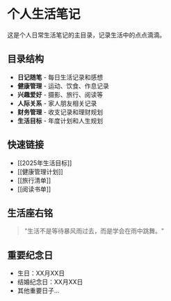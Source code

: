 # 个人生活笔记

这是个人日常生活笔记的主目录，记录生活中的点点滴滴。

## 目录结构

- **日记随笔** - 每日生活记录和感想
- **健康管理** - 运动、饮食、作息记录
- **兴趣爱好** - 摄影、旅行、阅读等
- **人际关系** - 家人朋友相关记录
- **财务管理** - 收支记录和理财规划
- **生活目标** - 年度计划和人生规划

## 快速链接

- [[2025年生活目标]]
- [[健康管理计划]]
- [[旅行清单]]
- [[阅读书单]]

## 生活座右铭

> "生活不是等待暴风雨过去，而是学会在雨中跳舞。"

## 重要纪念日

- 生日：XX月XX日
- 结婚纪念日：XX月XX日
- 其他重要日子...
